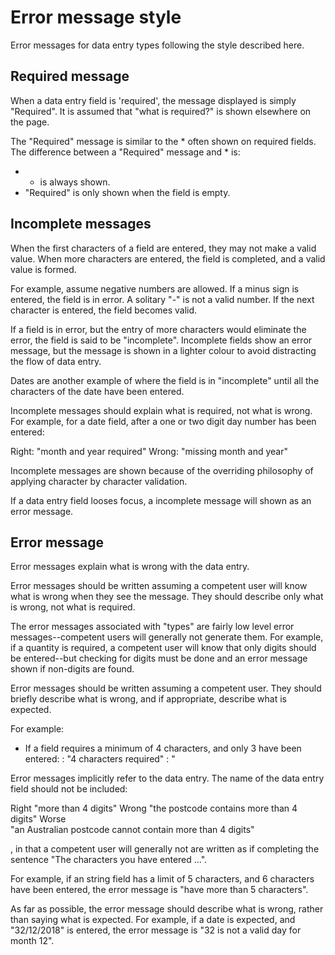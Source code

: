 # Error message style

Error messages for data entry types following the style described here.

## Required message

When a data entry field is 'required', the message displayed is simply "Required". 
It is assumed that "what is required?" is shown elsewhere on the page.

The "Required" message is similar to the * often shown on required fields.  The difference 
between a "Required" message and * is:

* * is always shown.
* "Required" is only shown when the field is empty.

## Incomplete messages

When the first characters of a field are entered, they may not make a valid value. 
When more characters are entered, the field is completed, and a valid value is formed.

For example, assume negative numbers are allowed.  If a minus sign is entered, the 
field is in error.  A solitary "-" is not a valid number.  If the next character 
is entered, the field becomes valid.

If a field is in error, but the entry of more characters would eliminate the error, 
the field is said to be "incomplete".  Incomplete fields show an error message, but 
the message is shown in a lighter colour to avoid distracting the flow of data entry.

Dates are another example of where the field is in "incomplete" until all the characters 
of the date have been entered.

Incomplete messages should explain what is required, not what is wrong.  For example, 
for a date field, after a one or two digit day number has been entered:

Right: "month and year required" Wrong: "missing month and year"

Incomplete messages are shown because of the overriding philosophy of applying character 
by character validation.

If a data entry field looses focus, a incomplete message will shown as an error message.

## Error message

Error messages explain what is wrong with the data entry. 

Error messages should be written assuming a competent user will know what is wrong 
when they see the message.  They should describe only what is wrong, not what is required. 


The error messages associated with "types" are fairly low level error messages--competent 
users will generally not generate them.  For example, if a quantity is required, 
a competent user will know that only digits should be entered--but checking for digits 
must be done and an error message shown if non-digits are found.

Error messages should be written assuming a competent user.  They should briefly 
describe what is wrong, and if appropriate, describe what is expected.

For example:
* If a field requires a minimum of 4 characters, and only 3 have been entered: : 
  "4 characters required" : "


Error messages implicitly refer to the data entry.  The name of the data entry field 
should not be included:

Right   "more than 4 digits" Wrong   "the postcode contains more than 4 digits" Worse   
"an Australian postcode cannot contain more than 4 digits"



, in that a competent user will generally not are written as if completing the sentence 
"The characters you have entered ...".

For example, if an string field has a limit of 5 characters, and 6 characters have 
been entered, the error message is "have more than 5 characters".

As far as possible, the error message should describe what is wrong, rather than 
saying what is expected.  For example, if a date is expected, and "32/12/2018" is 
entered, the error message is "32 is not a valid day for month 12".



